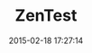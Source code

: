 ---
layout: post
title:  "ZenTest"
repo:   "seattlerb/zentest"
date:   2015-02-18 17:27:14
gemurl: https://github.com/seattlerb/zentest
---